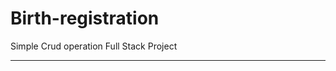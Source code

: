 # Birth-registration
Simple Crud operation Full Stack Project

---------------------------------------------


